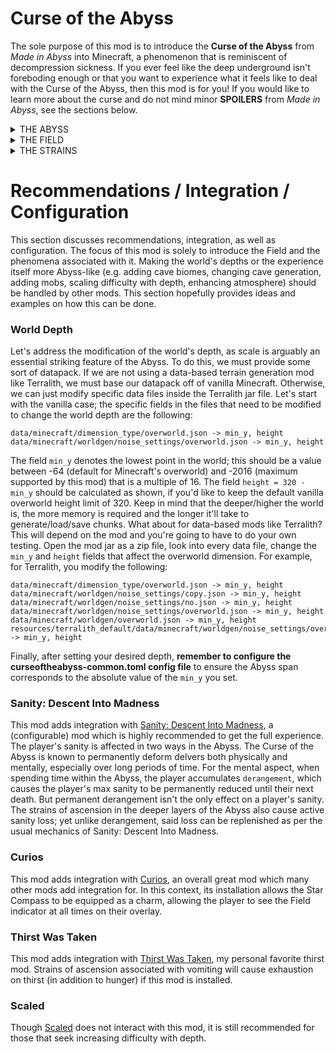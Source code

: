 # Curse of the Abyss

The sole purpose of this mod is to introduce the **Curse of the Abyss** from *Made in Abyss* into Minecraft, a phenomenon that is reminiscent of decompression sickness. If you ever feel like the deep underground isn't foreboding enough or that you want to experience what it feels like to deal with the Curse of the Abyss, then this mod is for you! If you would like to learn more about the curse and do not mind minor **SPOILERS** from *Made in Abyss*, see the sections below.

<details>
  <summary>THE ABYSS</summary>

  <p align="center">
    <img src="https://github.com/Endgineer/CurseOfTheAbyss/blob/main/.vscode/Axy.png?raw=true">
  </p>
  
  The <b>Abyss</b> is a "gargantuan vertical landscape divided into seven unique layers". In Minecraft, this ancient labyrinth is defined to be the region of the Overworld known as the Deep Underground, whose mouth begins at `y = 0` and whose depth is unknown to this day. This mysterious formation mesmerized people. Valuable and dangerous primeval creatures and mysterious relics that are beyond comprehension beckoned adventurers looking to strike it rich. Over the span of many years, with a spirit of adventure for the unknown and countless legends luring them in, the world's only remaining unexplored chasm has swallowed up a great many people. It is said...
  > To those who offer up their bodies and challenge the chasm for which even darkness is no match, the Abyss is said to provide all. Life and death, Curses and Blessings &mdash; all of it. At the end of their journey, what fate will they choose to meet? <div align="right"> &mdash; Adage of the White Whistles </div>
  
  The Abyss is associated with feelings of loneliness, peril, and finality. To venture into the Abyss is to contend with sacrifice, making difficult isolating choices and dealing with the unlikelihood of messages making it to the surface. This is a place teeming with danger, beckoning delvers to be consumed by the warm darkness. This is a journey from which one is unlikely to return.
</details>

<details>
  <summary>THE FIELD</summary>

  <p align="center">
    <img src="https://github.com/Endgineer/CurseOfTheAbyss/blob/main/.vscode/Fxy.gif?raw=true">
  </p>
  
  The Abyss is permeated by a mysterious **Field**, described as the "very blood of the Abyss", that seems responsible for or correlated with many of the eldritch phenomena surrounding the Abyss. Though this Field is everyflowing, everchanging, and everpresent, its concentration and effectiveness seems to be stronger with depth. The Field seems to be responsible for causing the Curse of the Abyss, a set of afflictions that seem to grow more severe with depth. The Curse of the Abyss does not seem to affect delvers who are descending into the Abyss, but those who are attempting to ascend out of it. In a sense, the Field can be visualized as a stack of thin sheets layered on top of each other. When descending, a delver passes safely through the sheets. When ascending, the sheets stretch around the delver. After a certain distance ascended, when a certain maximum number of sheets are stretched around the delver, further ascension pierces the old bottom-most sheet as the new top-most sheet is stretched around the delver, causing the delver to be hit by the afflictions. These afflictions, known as the Strains of Ascension, imply that the deeper one delves into the Abyss, the more difficult it will be to ever return. But in addition to these afflictions, delvers suffer passive afflictions from spending time within the Abyss, as their minds and bodies are literally warped by it, eventually being consumed.
</details>

<details>
  <summary>THE STRAINS</summary>

  <p align="center">
    <img src="https://github.com/Endgineer/CurseOfTheAbyss/blob/main/.vscode/Sxy.gif?raw=true">
  </p>
  
  The **Strains** of Ascension is the scientific name referring to the afflictions associated with the Curse of the Abyss. These Strains differ in each layer and become more severe with depth:
  - 1st Layer: Dizziness and nausea
  - 2nd Layer: Numbness and headaches
  - 3rd Layer: Hallucinations and vertigo
  - 4th Layer: Bleeding and pains (elastic deformation begins)
  - 5th Layer: Loss of all senses
  - 6th Layer: Loss of humanity (plastic deformation begins)
  - 7th Layer: Certain and immediate death
  
  At the bottom of the 5th Layer is what is known as the Absolute Boundary of the Abyss, beyond which lies the 6th Layer, known as the Capital of the Unreturned. Delvers descending beyond the Absolute Boundary are said to have made their "last dive" and considered lost forever, as ascending from within the 6th Layer results in a loss of humanity- plastic deformation, an exponential irrepairable/permanent damage.
</details>

# Recommendations / Integration / Configuration

This section discusses recommendations, integration, as well as configuration. The focus of this mod is solely to introduce the Field and the phenomena associated with it. Making the world's depths or the experience itself more Abyss-like (e.g. adding cave biomes, changing cave generation, adding mobs, scaling difficulty with depth, enhancing atmosphere) should be handled by other mods. This section hopefully provides ideas and examples on how this can be done.

### World Depth

Let's address the modification of the world's depth, as scale is arguably an essential striking feature of the Abyss. To do this, we must provide some sort of datapack. If we are not using a data-based terrain generation mod like Terralith, we must base our datapack off of vanilla Minecraft. Otherwise, we can just modify specific data files inside the Terralith jar file. Let's start with the vanilla case; the specific fields in the files that need to be modified to change the world depth are the following:

```
data/minecraft/dimension_type/overworld.json -> min_y, height
data/minecraft/worldgen/noise_settings/overworld.json -> min_y, height
```

The field `min_y` denotes the lowest point in the world; this should be a value between -64 (default for Minecraft's overworld) and -2016 (maximum supported by this mod) that is a multiple of 16. The field `height = 320 - min_y` should be calculated as shown, if you'd like to keep the default vanilla overworld height limit of 320. Keep in mind that the deeper/higher the world is, the more memory is required and the longer it'll take to generate/load/save chunks. What about for data-based mods like Terralith? This will depend on the mod and you're going to have to do your own testing. Open the mod jar as a zip file, look into every data file, change the `min_y` and `height` fields that affect the overworld dimension. For example, for Terralith, you modify the following:

```
data/minecraft/dimension_type/overworld.json -> min_y, height
data/minecraft/worldgen/noise_settings/copy.json -> min_y, height
data/minecraft/worldgen/noise_settings/no.json -> min_y, height
data/minecraft/worldgen/noise_settings/overworld.json -> min_y, height
data/minecraft/worldgen/overworld.json -> min_y, height
resources/terralith_default/data/minecraft/worldgen/noise_settings/overworld.json -> min_y, height
```

Finally, after setting your desired depth, **remember to configure the curseoftheabyss-common.toml config file** to ensure the Abyss span corresponds to the absolute value of the `min_y` you set.

### Sanity: Descent Into Madness

This mod adds integration with [Sanity: Descent Into Madness](https://github.com/croissantnova/SanityDescentIntoMadness), a (configurable) mod which is highly recommended to get the full experience. The player's sanity is affected in two ways in the Abyss. The Curse of the Abyss is known to permanently deform delvers both physically and mentally, especially over long periods of time. For the mental aspect, when spending time within the Abyss, the player accumulates `derangement`, which causes the player's max sanity to be permanently reduced until their next death. But permanent derangement isn't the only effect on a player's sanity. The strains of ascension in the deeper layers of the Abyss also cause active sanity loss; yet unlike derangement, said loss can be replenished as per the usual mechanics of Sanity: Descent Into Madness.

### Curios

This mod adds integration with [Curios](https://github.com/TheIllusiveC4/Curios), an overall great mod which many other mods add integration for. In this context, its installation allows the Star Compass to be equipped as a charm, allowing the player to see the Field indicator at all times on their overlay.

### Thirst Was Taken

This mod adds integration with [Thirst Was Taken](https://github.com/ghen-git/Thirst-Mod), my personal favorite thirst mod. Strains of ascension associated with vomiting will cause exhaustion on thirst (in addition to hunger) if this mod is installed.

### Scaled

Though [Scaled](https://github.com/Lyof429/Scaled) does not interact with this mod, it is still recommended for those that seek increasing difficulty with depth.